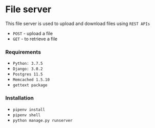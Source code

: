 # File server

This file server is used to upload and download files using `REST APIs`

  - `POST` - upload a file
  - `GET` - to retrieve a file

### Requirements
- `Python: 3.7.5`
- `Django: 3.0.2`
- `Postgres 11.5`
- `Memcached 1.5.10`
- `gettext package`


### Installation
- `pipenv install`
- `pipenv shell`
- `python manage.py runserver`


